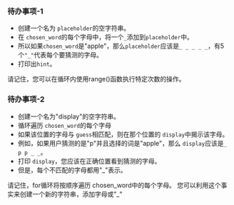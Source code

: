 ### 待办事项-1
- 创建一个名为 `placeholder`的空字符串。
- 在 `chosen_word`的每个字母中，将一个`_`添加到`placeholder`中。
- 所以如果`chosen_word`是"apple"，那么`placeholder`应该是`_ _ _ _ _`，有5个`"_"`代表每个要猜测的字母。
- 打印出`hint`。

<div class="hint">
  请记住，您可以在循环内使用range()函数执行特定次数的操作。 
</div>


### 待办事项-2
- 创建一个名为"display"的空字符串。
- 循环遍历 `chosen_word`的每个字母
- 如果该位置的字母与 `guess`相匹配，则在那个位置的 `display`中揭示该字母。
- 例如，如果用户猜测的是"p"并且选择的词是"apple"，那么 `display`应该是`_ p p _ _`。
- 打印 `display`，您应该在正确位置看到猜测的字母。
- 但是，每个不匹配的字母都用"_"表示。

<div class="hint">
  请记住，for循环将按顺序遍历 chosen_word中的每个字母。 您可以利用这个事实来创建一个新的字符串，添加字母或"_"
</div>